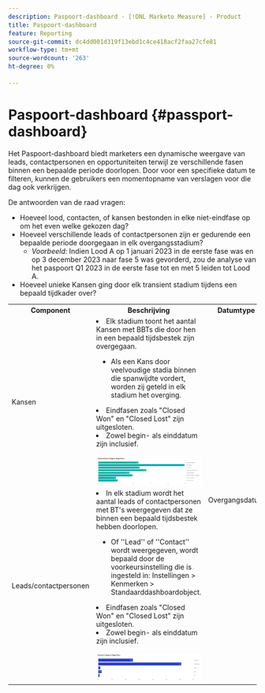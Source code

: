 ```yaml
---
description: Paspoort-dashboard - [!DNL Marketo Measure] - Product
title: Paspoort-dashboard
feature: Reporting
source-git-commit: dc4dd001d319f13ebd1c4ce418acf2faa27cfe81
workflow-type: tm+mt
source-wordcount: '263'
ht-degree: 0%

---
```


# Paspoort-dashboard {#passport-dashboard}

Het Paspoort-dashboard biedt marketers een dynamische weergave van leads, contactpersonen en opportuniteiten terwijl ze verschillende fasen binnen een bepaalde periode doorlopen. Door voor een specifieke datum te filteren, kunnen de gebruikers een momentopname van verslagen voor die dag ook verkrijgen.

De antwoorden van de raad vragen:

* Hoeveel lood, contacten, of kansen bestonden in elke niet-eindfase op om het even welke gekozen dag?
* Hoeveel verschillende leads of contactpersonen zijn er gedurende een bepaalde periode doorgegaan in elk overgangsstadium?
   * _Voorbeeld_: Indien Lood A op 1 januari 2023 in de eerste fase was en op 3 december 2023 naar fase 5 was gevorderd, zou de analyse van het paspoort Q1 2023 in de eerste fase tot en met 5 leiden tot Lood A.
* Hoeveel unieke Kansen ging door elk transient stadium tijdens een bepaald tijdkader over?

<table style="table-layout:auto"> 
<tbody>
<tr> 
   <th>Component</th> 
   <th>Beschrijving</th>
   <th>Datumtype</th>
   <th>Velden doorlopen</th>
   <th>Filters</th>
  </tr>
  <tr>
    <td>Kansen</td>
    <td><li>Elk stadium toont het aantal Kansen met BBTs die door hen in een bepaald tijdsbestek zijn overgegaan.</li>
<ul style="padding-left: 30px;"><li>Als een Kans door veelvoudige stadia binnen die spanwijdte vordert, worden zij geteld in elk stadium het overging.</li></ul>
<li>Eindfasen zoals "Closed Won" en "Closed Lost" zijn uitgesloten.</li>
<li>Zowel begin- als einddatum zijn inclusief.</li>
<br/><img src="assets/passport-dashboard-1.png" width="600"></td>
    <td rowspan="2">Overgangsdatum</td>
    <td></td>
    <td rowspan="2"><li>Datum</li>
<li>Kanaal</li>
<li>Subkanaal</li>
<li>Campagne</li>
<li>Segmenten</li></td>
  </tr>
  <tr>
    <td>Leads/contactpersonen</td>
    <td><li>In elk stadium wordt het aantal leads of contactpersonen met BT's weergegeven dat ze binnen een bepaald tijdsbestek hebben doorlopen.</li>
<ul style="padding-left: 30px;"><li>Of ''Lead'' of ''Contact'' wordt weergegeven, wordt bepaald door de voorkeursinstelling die is ingesteld in: Instellingen &gt; Kenmerken &gt; Standaarddashboardobject.</li></ul>
<li>Eindfasen zoals "Closed Won" en "Closed Lost" zijn uitgesloten.</li>
<li>Zowel begin- als einddatum zijn inclusief.</li>
<br/><img src="assets/passport-dashboard-2.png" width="600"></td>
    <td><li>Id van lead/contactpersoon</li>
<li>E-mailadres voor lead/contact</li>
<li>Aanmaakdatum</li>
<li>Huidig werkgebied</li>
<li>Overgang in datum</li>
<li>Verouderingsdatum overgang</li></td>
  </tr>
</tbody>
</table>
